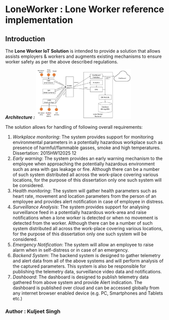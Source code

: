 # LoneWorker : Lone Worker reference implementation

## Introduction

The **Lone Worker IoT Solution** is intended to provide a solution that allows assists employers & workers and augments existing mechanisms to ensure worker safety as per the above described regulations. 

***Architecture :***
<img src="LoneWorker_Architecture.png" width="300">   

The solution allows for handling of following overall requirements:
1. *Workplace monitoring*: The system provides support for monitoring environmental
parameters in a potentially hazardous workplace such as presence of
harmful/flammable gasses, smoke and high temperatures.
Dissertation: 2015HW12025
12
2. *Early warning*: The system provides an early warning mechanism to the employee
when approaching the potentially hazardous environment such as area with gas
leakage or fire. Although there can be a number of such system distributed all across
the work-place covering various locations, for the purpose of this dissertation only one
such system will be considered.
3. *Health monitoring*: The system will gather health parameters such as heart rate,
movement and location parameters from the person of an employee and provides alert
notification in case of employee in distress.
4. *Surveillance Analysis*: The system provides support for analysing surveillance feed
in a potentially hazardous work-area and raise notifications when a lone worker is
detected or when no movement is detected from the worker. Although there can be a
number of such system distributed all across the work-place covering various
locations, for the purpose of this dissertation only one such system will be considered.
5. *Emergency Notification*: The system will allow an employee to raise alarm when in
self-distress or in case of an emergency.
6. *Backend System*: The backend system is designed to gather telemetry and alert data
from all of the above systems and will perform analysis of the captured parameters.
This system is also be responsible for publishing the telemetry data, surveillance video
data and notifications.
7. *Dashboard*: The dashboard is designed to publish telemetry data gathered from
above system and provide Alert indication. The dashboard is published over cloud and
can be accessed globally from any internet browser enabled device (e.g. PC,
Smartphones and Tablets etc.)


### Author : Kuljeet Singh